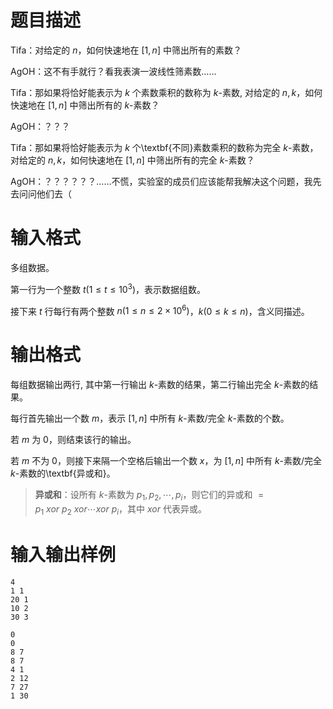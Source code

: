 # 题目描述

Tifa：对给定的 $n$，如何快速地在 $[1,n]$ 中筛出所有的素数？

AgOH：这不有手就行？看我表演一波线性筛素数……

Tifa：那如果将恰好能表示为 $k$ 个素数乘积的数称为 $k$-素数, 对给定的 $n,k$，如何快速地在 $[1,n]$ 中筛出所有的 $k$-素数？

AgOH：？？？

Tifa：那如果将恰好能表示为 $k$ 个\textbf{不同}素数乘积的数称为完全 $k$-素数，对给定的 $n,k$，如何快速地在 $[1,n]$ 中筛出所有的完全 $k$-素数？

AgOH：？？？？？？……不慌，实验室的成员们应该能帮我解决这个问题，我先去问问他们去（

# 输入格式

多组数据。

第一行为一个整数 $t(1 \leq t \leq {10}^3)$，表示数据组数。

接下来 $t$ 行每行有两个整数 $n(1 \leq n \leq 2 \times {10}^6)$，$k(0 \leq k \leq n)$，含义同描述。

# 输出格式

每组数据输出两行, 其中第一行输出 $k$-素数的结果，第二行输出完全 $k$-素数的结果。

每行首先输出一个数 $m$，表示 $[1,n]$ 中所有 $k$-素数/完全 $k$-素数的个数。

若 $m$ 为 $0$，则结束该行的输出。

若 $m$ 不为 $0$，则接下来隔一个空格后输出一个数 $x$，为 $[1,n]$ 中所有 $k$-素数/完全 $k$-素数的\textbf{异或和}。

>**异或和**：设所有 $k$-素数为 $p_1,p_2,\cdots,p_i$，则它们的异或和 $=p_1 \ xor \ p_2 \ xor \cdots xor \ p_i$，其中 $xor$ 代表异或。

# 输入输出样例

```input1
4
1 1
20 1
10 2
30 3
```

```output1
0
0
8 7
8 7
4 1
2 12
7 27
1 30
```
